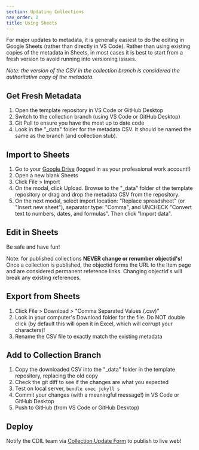 ```yaml
---
section: Updating Collections
nav_order: 2
title: Using Sheets
---
```


For major updates to metadata, it is generally easiest to do the editing in Google Sheets (rather than directly in VS Code).
Rather than using existing copies of the metadata in Sheets, in most cases it is best to start from a fresh version to avoid running into versioning issues. 

*Note: the version of the CSV in the collection branch is considered the authoritative copy of the metadata.*

## Get Fresh Metadata

1. Open the template repository in VS Code or GitHub Desktop
2. Switch to the collection branch (using VS Code or GitHub Desktop)
3. Git Pull to ensure you have the most up to date code
4. Look in the "_data" folder for the metadata CSV. It should be named the same as the branch (and collection stub). 

## Import to Sheets

1. Go to your [Google Drive](https://drive.google.com/) (logged in as your professional work account!)
2. Open a new blank Sheets
3. Click File > Import 
4. On the modal, click Upload. Browse to the "_data" folder of the template repository or drag and drop the metadata CSV from the repository.
5. On the next modal, select import location: "Replace spreadsheet" (or "Insert new sheet"), separator type: "Comma", and UNCHECK "Convert text to numbers, dates, and formulas". Then click "Import data".

## Edit in Sheets

Be safe and have fun!

Note: for published collections **NEVER change or renumber objectid's**! Once a collection is published, the objectid forms the URL to the Item page and are considered permanent reference links. Changing objectid's will break any existing references.

## Export from Sheets

1. Click File > Download > "Comma Separated Values (.csv)"
2. Look in your computer's Download folder for the file. Do NOT double click (by default this will open it in Excel, which will corrupt your characters)! 
3. Rename the CSV file to exactly match the existing metadata

## Add to Collection Branch

1. Copy the downloaded CSV into the "_data" folder in the template repository, replacing the old copy
2. Check the git diff to see if the changes are what you expected
3. Test on local server, `bundle exec jekyll s`
4. Commit your changes (with a meaningful message!) in VS Code or GitHub Desktop
5. Push to GitHub (from VS Code or GitHub Desktop)

## Deploy

Notify the CDIL team via [Collection Update Form](https://forms.office.com/r/8S0dZ8viDJ) to publish to live web!
